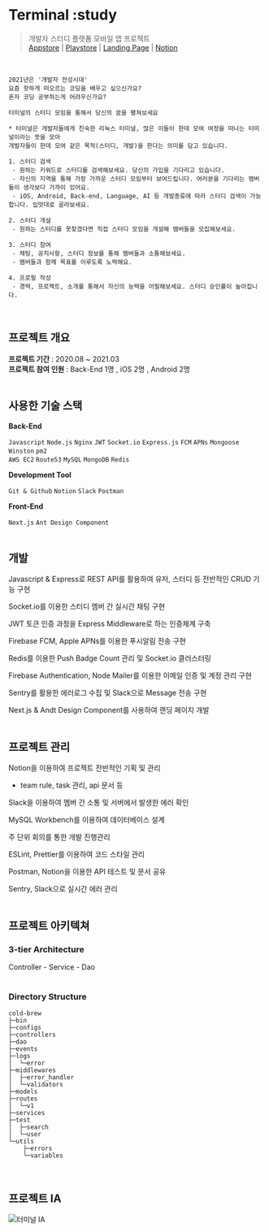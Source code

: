 <!-- ![alt sampleImage](https://camo.githubusercontent.com/720ed473d178f9380291709d2223860ade4f3c7bc368e3fea1ad057b8dc9c6f5/68747470733a2f2f6e6f64656a732e6f72672f7374617469632f696d616765732f6c6f676f2d6c696768742e737667) -->

# Terminal :study
>개발자 스터디 플랫폼 모바일 앱 프로젝트</br>
[Appstore](https://apps.apple.com/app/id1557178596)  | 
[Playstore](https://play.google.com/store/)  | 
[Landing Page](https://www.terminal-study.tk/)  | 
[Notion](https://www.notion.so/Main-d0d4c0ecf4d744b180645abca77a9784)
</br>

```
2021년은 '개발자 전성시대'
요즘 핫하게 떠오르는 코딩을 배우고 싶으신가요?
혼자 코딩 공부하는게 어려우신가요?

터미널의 스터디 모임을 통해서 당신의 꿈을 펼쳐보세요

* 터미널은 개발자들에게 친숙한 리눅스 터미널, 많은 이들이 한데 모여 여정을 떠나는 터미널이라는 뜻을 모아
개발자들이 한데 모여 같은 목적(스터디, 개발)을 한다는 의미를 담고 있습니다.

1. 스터디 검색
 - 원하는 키워드로 스터디를 검색해보세요. 당신의 가입을 기다리고 있습니다.
 - 자신의 지역을 통해 가장 가까운 스터디 모임부터 보여드립니다. 여러분을 기다리는 멤버들이 생각보다 가까이 있어요.
 - iOS, Android, Back-end, Language, AI 등 개발종류에 따라 스터디 검색이 가능합니다. 입맛대로 골라보세요.

2. 스터디 개설
 - 원하는 스터디를 못찾겠다면 직접 스터디 모임을 개설해 멤버들을 모집해보세요.

3. 스터디 참여
 - 채팅, 공지사항, 스터디 정보를 통해 멤버들과 소통해보세요.
 - 멤버들과 함께 목표를 이루도록 노력해요.

4. 프로필 작성
 - 경력, 프로젝트, 소개를 통해서 자신의 능력을 어필해보세요. 스터디 승인률이 높아집니다.
```

</br>

## 프로젝트 개요

**프로젝트 기간**  :  2020.08 ~ 2021.03 </br>
**프로젝트 참여 인원** : Back-End 1명 , iOS 2명 , Android 2명
</br></br>

## 사용한 기술 스택
**Back-End**

```Javascript```
```Node.js```
```Nginx```
```JWT```
```Socket.io```
```Express.js```
```FCM```
```APNs```
```Mongoose```
```Winston```
```pm2```
</br>
```AWS EC2```
```Route53```
```MySQL```
```MongoDB```
```Redis```
</br>

**Development Tool**

```Git & Github```
```Notion```
```Slack```
```Postman```
</br>

**Front-End**

```Next.js```
```Ant Design Component```
</br></br>

<!--[스택쉐어](https://stackshare.io/terminal-study/terminal-study)</br></br>-->


## 개발

Javascript & Express로 REST API를 활용하여 유저, 스터디 등 전반적인 CRUD 기능 구현

Socket.io를 이용한 스터디 멤버 간 실시간 채팅 구현
 
JWT 토큰 인증 과정을 Express Middleware로 하는 인증체계 구축

Firebase FCM, Apple APNs를 이용한 푸시알림 전송 구현

Redis를 이용한 Push Badge Count 관리 및 Socket.io 클러스터링

Firebase Authentication, Node Mailer를 이용한 이메일 인증 및 계정 관리 구현

Sentry를 활용한 에러로그 수집 및 Slack으로 Message 전송 구현

Next.js & Andt Design Component를 사용하여 랜딩 페이지 개발
</br></br>

## 프로젝트 관리

Notion을 이용하여 프로젝트 전반적인 기획 및 관리

- team rule, task 관리, api 문서 등

Slack을 이용하여 멤버 간 소통 및 서버에서 발생한 에러 확인

MySQL Workbench를 이용하여 데이터베이스 설계

주 단위 회의를 통한 개발 진행관리

ESLint, Prettier를 이용하여 코드 스타일 관리

Postman, Notion을 이용한 API 테스트 및 문서 공유

Sentry, Slack으로 실시간 에러 관리
</br></br>

## 프로젝트 아키텍쳐

### 3-tier Architecture
Controller - Service - Dao
</br></br>

### Directory Structure
```
cold-brew
├─bin
├─configs
├─controllers
├─dao
├─events
├─logs
│  └─error
├─middlewares
│  ├─error_handler
│  └─validators
├─models
├─routes
│  └─v1
├─services
├─test
│  ├─search
│  └─user
└─utils
    ├─errors
    └─variables
```
</br>

## 프로젝트 IA
![터미널 IA](https://user-images.githubusercontent.com/61345745/111910514-08fd7f80-8aa5-11eb-8d11-684bae814802.png)
